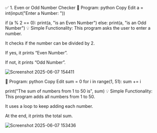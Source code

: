 ✅ 1. Even or Odd Number Checker
🧾 Program:
python
Copy
Edit
a = int(input("Enter a Number: "))

if (a % 2 == 0):
    print(a, "is an Even Number")
else:
    print(a, "is an Odd Number")
💡 Simple Functionality:
This program asks the user to enter a number.

It checks if the number can be divided by 2.

If yes, it prints “Even Number”.

If not, it prints “Odd Number”.

![Screenshot 2025-06-07 154411](https://github.com/user-attachments/assets/1c6701f4-a9c3-43b2-91c9-c81f0cf75424)


🧾 Program:
python
Copy
Edit
sum = 0
for i in range(1, 51):
    sum += i

print("The sum of numbers from 1 to 50 is", sum)
💡 Simple Functionality:
This program adds all numbers from 1 to 50.

It uses a loop to keep adding each number.

At the end, it prints the total sum.



![Screenshot 2025-06-07 153436](https://github.com/user-attachments/assets/688e3534-7e57-4fcf-aed0-e4c3ebd646cc)
